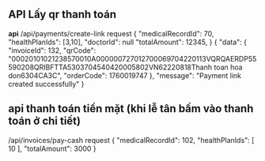 ## API Lấy qr thanh toán
**api** /api/payments/create-link
request
{
  "medicalRecordId": 70,
  "healthPlanIds": [3,10],
  "doctorId": null
  "totalAmount": 12345,
}
{
    "data": {
        "invoiceId": 132,
        "qrCode": "00020101021238570010A000000727012700069704220113VQRQAERDP55590208QRIBFTTA5303704540420005802VN62220818Thanh toan hoa don6304CA3C",
        "orderCode": 1760019747
    },
    "message": "Payment link created successfully"
}


## api thanh toán tiền mặt (khi lễ tân bấm vào thanh toán ở chi tiết)
/api/invoices/pay-cash
request
{
  "medicalRecordId": 102,
  "healthPlanIds": [
    10
  ],
  "totalAmount": 3000
}